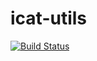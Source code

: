 # icat-utils

[![Build Status](https://github.com/icatproject/icat.utils/workflows/CI%20Build/badge.svg?branch=master)](https://github.com/icatproject/icat.utils/actions?query=workflow%3A%22CI+Build%22)
